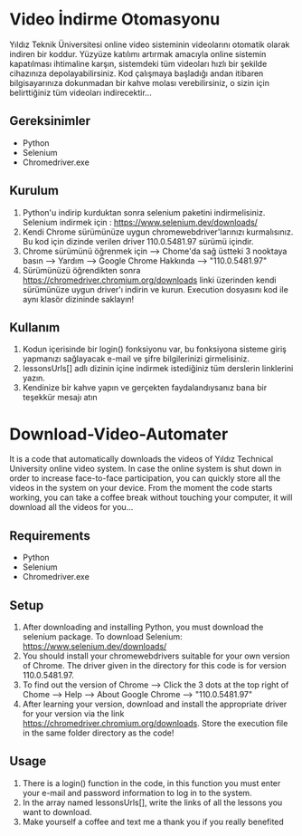 # Video İndirme Otomasyonu
Yıldız Teknik Üniversitesi online video sisteminin videolarını otomatik olarak indiren bir koddur. Yüzyüze katılımı artırmak amacıyla online sistemin kapatılması  ihtimaline karşın, sistemdeki tüm  videoları hızlı bir şekilde cihazınıza depolayabilirsiniz. Kod çalışmaya başladığı andan itibaren bilgisayarınıza dokunmadan bir kahve molası verebilirsiniz, o sizin için belirttiğiniz tüm videoları indirecektir...  

## Gereksinimler

* Python
* Selenium
* Chromedriver.exe

## Kurulum

1. Python'u indirip kurduktan sonra selenium paketini indirmelisiniz. Selenium indirmek için : https://www.selenium.dev/downloads/ 
2. Kendi Chrome sürümünüze uygun chromewebdriver'larınızı kurmalısınız. Bu kod için dizinde verilen driver 110.0.5481.97 sürümü içindir. 
3. Chrome sürümünü öğrenmek için --> Chome'da sağ üstteki 3 nooktaya basın --> Yardım --> Google Chrome Hakkında --> "110.0.5481.97" 
4. Sürümünüzü öğrendikten sonra https://chromedriver.chromium.org/downloads linki üzerinden kendi sürümünüze uygun driver'ı indirin ve kurun. Execution dosyasını kod ile aynı klasör dizininde saklayın!

## Kullanım

1. Kodun içerisinde bir login() fonksiyonu var, bu fonksiyona sisteme giriş yapmanızı sağlayacak e-mail ve şifre bilgilerinizi girmelisiniz.
2. lessonsUrls[] adlı dizinin içine indirmek istediğiniz tüm derslerin linklerini yazın.
3. Kendinize bir kahve yapın ve gerçekten faydalandıysanız bana bir teşekkür mesajı atın 


# Download-Video-Automater
It is a code that automatically downloads the videos of Yıldız Technical University online video system. In case the online system is shut down in order to increase face-to-face participation, you can quickly store all the videos in the system on your device. From the moment the code starts working, you can take a coffee break without touching your computer, it will download all the videos for you... 

## Requirements

* Python
* Selenium
* Chromedriver.exe


## Setup

1. After downloading and installing Python, you must download the selenium package. To download Selenium: https://www.selenium.dev/downloads/
2. You should install your chromewebdrivers suitable for your own version of Chrome. The driver given in the directory for this code is for version 110.0.5481.97.
3. To find out the version of Chrome --> Click the 3 dots at the top right of Chome --> Help --> About Google Chrome --> "110.0.5481.97"
4. After learning your version, download and install the appropriate driver for your version via the link https://chromedriver.chromium.org/downloads. Store the execution file in the same folder directory as the code!

## Usage

1. There is a login() function in the code, in this function you must enter your e-mail and password information to log in to the system.
2. In the array named lessonsUrls[], write the links of all the lessons you want to download. 
3. Make yourself a coffee and text me a thank you if you really benefited
